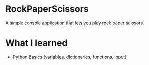 # RockPaperScissors
A simple console application that lets you play rock paper scissors.

# What I learned
* Python Basics (variables, dictionaries, functions, input)